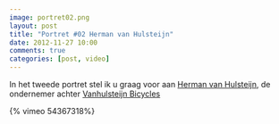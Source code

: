 ```yaml
---
image: portret02.png
layout: post
title: "Portret #02 Herman van Hulsteijn"
date: 2012-11-27 10:00
comments: true
categories: [post, video]
---
```


In het tweede portret stel ik u graag voor aan [Herman van Hulsteijn](nl.linkedin.com/pub/herman-van-hulsteijn/22/941/673 "Linked-in"), de  ondernemer achter [Vanhulsteijn Bicycles](http://www.vanhulsteijn.com/ "Website")

<!--more-->

{% vimeo 54367318%}